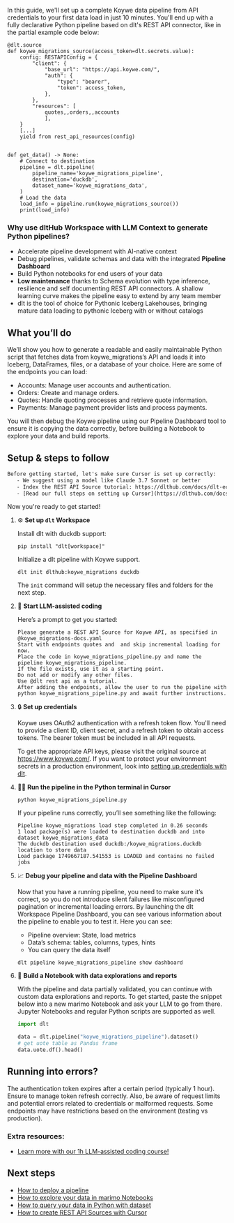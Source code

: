 In this guide, we'll set up a complete Koywe data pipeline from API credentials to your first data load in just 10 minutes. You'll end up with a fully declarative Python pipeline based on dlt's REST API connector, like in the partial example code below:

```python-outcome
@dlt.source
def koywe_migrations_source(access_token=dlt.secrets.value):
    config: RESTAPIConfig = {
        "client": {
            "base_url": "https://api.koywe.com/",
            "auth": {
                "type": "bearer",
                "token": access_token,
            },
        },
        "resources": [
            quotes,,orders,,accounts
            ],
    }
    [...]
    yield from rest_api_resources(config)


def get_data() -> None:
    # Connect to destination
    pipeline = dlt.pipeline(
        pipeline_name='koywe_migrations_pipeline',
        destination='duckdb',
        dataset_name='koywe_migrations_data', 
    )
    # Load the data
    load_info = pipeline.run(koywe_migrations_source())
    print(load_info) 
```

### Why use dltHub Workspace with LLM Context to generate Python pipelines?

- Accelerate pipeline development with AI-native context
- Debug pipelines, validate schemas and data with the integrated **Pipeline Dashboard**
- Build Python notebooks for end users of your data
- **Low maintenance** thanks to Schema evolution with type inference, resilience and self documenting REST API connectors. A shallow learning curve makes the pipeline easy to extend by any team member
- dlt is the tool of choice for Pythonic Iceberg Lakehouses, bringing mature data loading to pythonic Iceberg with or without catalogs

## What you’ll do

We’ll show you how to generate a readable and easily maintainable Python script that fetches data from koywe_migrations’s API and loads it into Iceberg, DataFrames, files, or a database of your choice. Here are some of the endpoints you can load:

- Accounts: Manage user accounts and authentication.
- Orders: Create and manage orders.
- Quotes: Handle quoting processes and retrieve quote information.
- Payments: Manage payment provider lists and process payments.

You will then debug the Koywe pipeline using our Pipeline Dashboard tool to ensure it is copying the data correctly, before building a Notebook to explore your data and build reports.

## Setup & steps to follow

```default
Before getting started, let's make sure Cursor is set up correctly:
   - We suggest using a model like Claude 3.7 Sonnet or better
   - Index the REST API Source tutorial: https://dlthub.com/docs/dlt-ecosystem/verified-sources/rest_api/ and add it to context as **@dlt rest api**
   - [Read our full steps on setting up Cursor](https://dlthub.com/docs/dlt-ecosystem/llm-tooling/cursor-restapi#23-configuring-cursor-with-documentation)
```

Now you're ready to get started!

1. ⚙️ **Set up `dlt` Workspace**
    
    Install dlt with duckdb support:
    ```shell
    pip install "dlt[workspace]"
    ```

    Initialize a dlt pipeline with Koywe support.
    ```shell
    dlt init dlthub:koywe_migrations duckdb
    ```

    The `init` command will setup the necessary files and folders for the next step.
    
2. 🤠 **Start LLM-assisted coding**
    
    Here’s a prompt to get you started:
    
    ```prompt
    Please generate a REST API Source for Koywe API, as specified in @koywe_migrations-docs.yaml 
    Start with endpoints quotes and  and skip incremental loading for now. 
    Place the code in koywe_migrations_pipeline.py and name the pipeline koywe_migrations_pipeline. 
    If the file exists, use it as a starting point. 
    Do not add or modify any other files. 
    Use @dlt rest api as a tutorial. 
    After adding the endpoints, allow the user to run the pipeline with python koywe_migrations_pipeline.py and await further instructions.
    ```

    
3. 🔒 **Set up credentials** 
    
    Koywe uses OAuth2 authentication with a refresh token flow. You'll need to provide a client ID, client secret, and a refresh token to obtain access tokens. The bearer token must be included in all API requests.
    
    To get the appropriate API keys, please visit the original source at https://www.koywe.com/.
    If you want to protect your environment secrets in a production environment, look into [setting up credentials with dlt](https://dlthub.com/docs/walkthroughs/add_credentials).
    
4. 🏃‍♀️ **Run the pipeline in the Python terminal in Cursor**
    
    ```shell
    python koywe_migrations_pipeline.py
    ```
    
    If your pipeline runs correctly, you’ll see something like the following:
    
    ```shell
    Pipeline koywe_migrations load step completed in 0.26 seconds
    1 load package(s) were loaded to destination duckdb and into dataset koywe_migrations_data
    The duckdb destination used duckdb:/koywe_migrations.duckdb location to store data
    Load package 1749667187.541553 is LOADED and contains no failed jobs
    ```
    
5. 📈 **Debug your pipeline and data with the Pipeline Dashboard**

    Now that you have a running pipeline, you need to make sure it’s correct, so you do not introduce silent failures like misconfigured pagination or incremental loading errors. By launching the dlt Workspace Pipeline Dashboard, you can see various information about the pipeline to enable you to test it. Here you can see:
    - Pipeline overview: State, load metrics
    - Data’s schema: tables, columns, types, hints
    - You can query the data itself
    
    ```shell
    dlt pipeline koywe_migrations_pipeline show dashboard
    ```
    
6. 🐍 **Build a Notebook with data explorations and reports**

    With the pipeline and data partially validated, you can continue with custom data explorations and reports. To get started, paste the snippet below into a new marimo Notebook and ask your LLM to go from there. Jupyter Notebooks and regular Python scripts are supported as well.

    
    ```python
    import dlt

   data = dlt.pipeline("koywe_migrations_pipeline").dataset()
   # get uote table as Pandas frame
   data.uote.df().head()
    ```

## Running into errors?

The authentication token expires after a certain period (typically 1 hour). Ensure to manage token refresh correctly. Also, be aware of request limits and potential errors related to credentials or malformed requests. Some endpoints may have restrictions based on the environment (testing vs production).

### Extra resources:

- [Learn more with our 1h LLM-assisted coding course!](https://www.youtube.com/watch?v=GGid70rnJuM)

## Next steps

- [How to deploy a pipeline](https://dlthub.com/docs/walkthroughs/deploy-a-pipeline)
- [How to explore your data in marimo Notebooks](https://dlthub.com/docs/general-usage/dataset-access/marimo)
- [How to query your data in Python with dataset](https://dlthub.com/docs/general-usage/dataset-access/dataset)
- [How to create REST API Sources with Cursor](https://dlthub.com/docs/dlt-ecosystem/llm-tooling/cursor-restapi)
